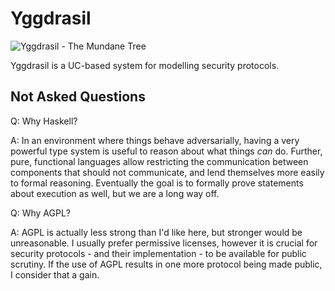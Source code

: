 # Yggdrasil

![Yggdrasil - The Mundane Tree](https://git.drwx.org/phd/yggdrasil/raw/branch/master/yggdrasil.jpg)

Yggdrasil is a UC-based system for modelling security protocols.

## Not Asked Questions

Q: Why Haskell?

A: In an environment where things behave adversarially, having a very powerful
type system is useful to reason about what things *can* do. Further, pure,
functional languages allow restricting the communication between components
that should not communicate, and lend themselves more easily to formal
reasoning. Eventually the goal is to formally prove statements about execution
as well, but we are a long way off.

Q: Why AGPL?

A: AGPL is actually less strong than I'd like here, but stronger would be
unreasonable. I usually prefer permissive licenses, however it is crucial for
security protocols - and their implementation - to be available for public
scrutiny. If the use of AGPL results in one more protocol being made public, I
consider that a gain.
